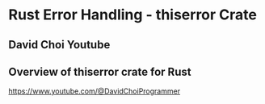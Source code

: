 # Rust Error Handling - thiserror Crate

## David Choi Youtube

## Overview of thiserror crate for Rust

https://www.youtube.com/@DavidChoiProgrammer
